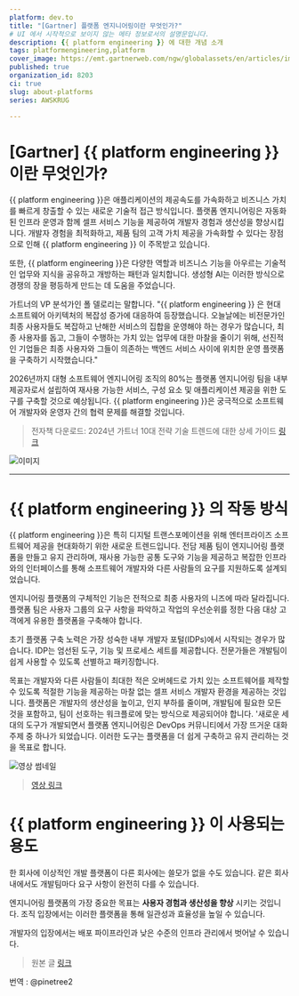```yaml
---
platform: dev.to
title: "[Gartner] 플랫폼 엔지니어링이란 무엇인가?"
# UI 에서 시작적으로 보이지 않는 메타 정보로서의 설명문입니다.
description: {{ platform engineering }} 에 대한 개념 소개
tags: platformengineering,platform
cover_image: https://emt.gartnerweb.com/ngw/globalassets/en/articles/images/diagram-of-platform-engineering.png?_gl=1*c8foib*_ga*NDMyMzYzMDI3LjE3MDUyNDU1MjM.*_ga_R1W5CE5FEV*MTcwNTg4Mjk4My40LjEuMTcwNTg4Mjk5Ny40Ni4wLjA.
published: true
organization_id: 8203
ci: true
slug: about-platforms
series: AWSKRUG

---
```


# [Gartner] {{ platform engineering }} 이란 무엇인가?

{{ platform engineering }}은 애플리케이션의 제공속도를 가속화하고 비즈니스 가치를 빠르게 창출할 수 있는 새로운 기술적 접근 방식입니다.
플랫폼 엔지니어링은 자동화된 인프라 운영과 함께 셀프 서비스 기능을 제공하여 개발자 경험과 생산성을 향상시킵니다. 개발자 경험을 최적화하고, 제품 팀의 고객 가치 제공을 가속화할 수 있다는 장점으로 인해
{{ platform engineering }} 이 주목받고 있습니다.

또한, {{ platform engineering }}은 다양한 역할과 비즈니스 기능을 아우르는 기술적인 업무와 지식을 공유하고 개방하는 패턴과 일치합니다. 생성형 AI는 이러한 방식으로 경쟁의 장을 평등하게 만드는 데 도움을 주었습니다.

가트너의 VP 분석가인 폴 델로리는 말합니다. "{{ platform engineering }} 은 현대 소프트웨어 아키텍처의 복잡성 증가에 대응하여 등장했습니다. 오늘날에는 비전문가인 최종 사용자들도 복잡하고 난해한 서비스의 집합을 운영해야 하는 경우가 많습니다, 최종 사용자를 돕고, 그들이 수행하는 가치 있는 업무에 대한 마찰을 줄이기 위해, 선진적인 기업들은 최종 사용자와 그들이 의존하는 백엔드 서비스 사이에 위치한 운영 플랫폼을 구축하기 시작했습니다."

2026년까지 대형 소프트웨어 엔지니어링 조직의 80%는 플랫폼 엔지니어링 팀을 내부 제공자로서 설립하여 재사용 가능한 서비스, 구성 요소 및 애플리케이션 제공을 위한 도구를 구축할 것으로 예상됩니다. {{ platform engineering }}은 궁극적으로 소프트웨어 개발자와 운영자 간의 협력 문제를 해결할 것입니다.

> 전자책 다운로드: 2024년 가트너 10대 전략 기술 트렌드에 대한 상세 가이드 [링크](https://www.gartner.com/en/information-technology/insights/top-technology-trends)

![이미지](https://i.imgur.com/AIcX2Ck.png)

---

# {{ platform engineering }} 의 작동 방식

{{ platform engineering }}은 특히 디지털 트랜스포메이션을 위해 엔터프라이즈 소프트웨어 제공을 현대화하기 위한 새로운 트렌드입니다. 전담 제품 팀이 엔지니어링 플랫폼을 만들고 유지 관리하며, 재사용 가능한 공통 도구와 기능을 제공하고 복잡한 인프라와의 인터페이스를 통해 소프트웨어 개발자와 다른 사람들의 요구를 지원하도록 설계되었습니다.

엔지니어링 플랫폼의 구체적인 기능은 전적으로 최종 사용자의 니즈에 따라 달라집니다. 플랫폼 팀은 사용자 그룹의 요구 사항을 파악하고 작업의 우선순위를 정한 다음 대상 고객에게 유용한 플랫폼을 구축해야 합니다.

초기 플랫폼 구축 노력은 가장 성숙한 내부 개발자 포털(IDPs)에서 시작되는 경우가 많습니다. IDP는 엄선된 도구, 기능 및 프로세스 세트를 제공합니다. 전문가들은 개발팀이 쉽게 사용할 수 있도록 선별하고 패키징합니다.

목표는 개발자와 다른 사람들이 최대한 적은 오버헤드로 가치 있는 소프트웨어를 제작할 수 있도록 적절한 기능을 제공하는 마찰 없는 셀프 서비스 개발자 환경을 제공하는 것입니다. 플랫폼은 개발자의 생산성을 높이고, 인지 부하를 줄이며, 개발팀에 필요한 모든 것을 포함하고, 팀이 선호하는 워크플로에 맞는 방식으로 제공되어야 합니다.
'새로운 세대의 도구가 개발되면서 플랫폼 엔지니어링은 DevOps 커뮤니티에서 가장 뜨거운 대화 주제 중 하나가 되었습니다. 이러한 도구는 플랫폼을 더 쉽게 구축하고 유지 관리하는 것을 목표로 합니다.

![영상 썸네일](https://i.imgur.com/BmXgfIt.png)
> [영상 링크](https://www.youtube.com/watch?embeds_referring_euri=https%3A%2F%2Fwww.gartner.com%2F&embeds_referring_origin=https%3A%2F%2Fwww.gartner.com&source_ve_path=MzY4NDIsMjg2NjQsMTY0NTAz&feature=emb_share&v=Lq-G2GyLsFk)

# {{ platform engineering }} 이 사용되는 용도

한 회사에 이상적인 개발 플랫폼이 다른 회사에는 쓸모가 없을 수도 있습니다. 같은 회사 내에서도 개발팀마다 요구 사항이 완전히 다를 수 있습니다.

엔지니어링 플랫폼의 가장 중요한 목표는 **사용자 경험과 생산성을 향상** 시키는 것입니다. 조직 입장에서는 이러한 플랫폼을 통해 일관성과 효율성을 높일 수 있습니다.

개발자의 입장에서는 배포 파이프라인과 낮은 수준의 인프라 관리에서 벗어날 수 있습니다.

> 원본 글 [링크](https://www.gartner.com/en/articles/what-is-platform-engineering)

번역 : @pinetree2
